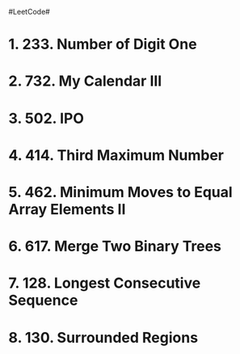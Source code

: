 #LeetCode#

# 1. 233. Number of Digit One #

# 2. 732. My Calendar III #

# 3. 502. IPO #

# 4. 414. Third Maximum Number #

# 5. 462. Minimum Moves to Equal Array Elements II #

# 6. 617. Merge Two Binary Trees #

# 7. 128. Longest Consecutive Sequence #

# 8. 130. Surrounded Regions #